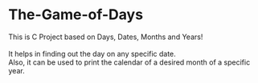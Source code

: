 # The-Game-of-Days
This is C Project based on Days, Dates, Months and Years! <br><br>
It helps in finding out the day on any specific date. <br>
Also, it can be used to print the calendar of a desired month of a specific year.
